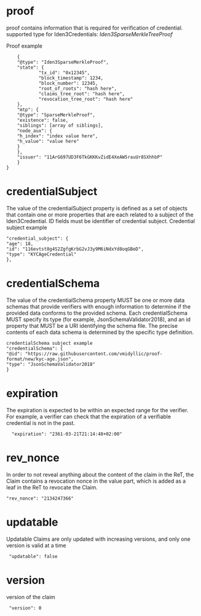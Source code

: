 [comment]: <> (_[proof]&# 40;# _proof&# 41;_)

# proof

proof contains information that is required for verification of credential.
supported type for Iden3Credentials: _Iden3SparseMerkleTreeProof_

Proof example   
```
    {
    "@type": "Iden3SparseMerkleProof",
    "state": {
            "tx_id": "0x12345",
            "block_timestamp": 1234,
            "block_number": 12345,
            "root_of_roots": "hash here",
            "claims_tree_root": "hash here",
            "revocation_tree_root": "hash here"
    },
    "mtp": {
    "@type": "SparseMerkleProof",
    "existence": false,
    "siblings": [array of siblings],
    "node_aux": {
    "h_index": "index value here",
    "h_value": "value here"
    }
    },
    "issuer": "11ArG697UD3F6TkGKKKvZidE4XeAW5rauUr8SXhhbP"
    }
}
```
# credentialSubject

The value of the credentialSubject property is defined as a set of objects that contain one or more properties that are each related to a subject of the Iden3Credential. ID fields must be identifier of credential subject. 
Credential subject example

```
"credential_subject": {
"age": 18,
"id": "116evtst8g4S2ZgfgKrbG2vJ3y9M6iNdxYd8oqGBeD",
"type": "KYCAgeCredential"
},
```
# credentialSchema
The value of the credentialSchema property MUST be one or more data schemas that provide verifiers with enough information to determine if the provided data conforms to the provided schema. 
Each credentialSchema MUST specify its type (for example, JsonSchemaValidator2018), and an id property that MUST be a URI identifying the schema file. The precise contents of each data schema is determined by the specific type definition.

```
credentialSchema subject example
"credentialSchema": {
"@id": "https://raw.githubusercontent.com/vmidyllic/proof-format/new/kyc-age.json",
"type": "JsonSchemaValidator2018"
}
```

# expiration

The expiration is expected to be within an expected range for the verifier. For example, a verifier can check that the expiration of a verifiable credential is not in the past.
```
  "expiration": "2361-03-21T21:14:48+02:00"
```

# rev_nonce
In order to not reveal anything about the content of the claim in the ReT, the Claim contains a revocation nonce in the value part, which is added as a leaf in the ReT to revocate the Claim.
```
"rev_nonce": "2134247366"
```

# updatable

Updatable Claims are only updated with increasing versions, and only one version is valid at a time
```
 "updatable": false
```


# version
version of the claim
```
 "version": 0
```
